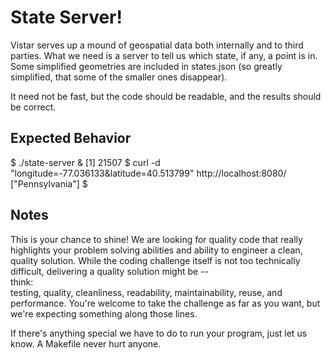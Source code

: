 # State Server!

Vistar serves up a mound of geospatial data both internally and to third
parties. What we need is a server to tell us which state, if any, a point is in.
Some simplified geometries are included in states.json (so greatly simplified,
that some of the smaller ones disappear).

It need not be fast, but the code should be readable, and the results should be
correct.

## Expected Behavior

  $ ./state-server &
  [1] 21507
  $ curl  -d "longitude=-77.036133&latitude=40.513799" http://localhost:8080/
  ["Pennsylvania"]
  $


## Notes

This is your chance to shine! We are looking for quality code that really highlights your problem solving abilities and ability to engineer a clean, quality solution. While the coding challenge itself is not too technically difficult, delivering a quality solution might be --  
think:  
testing, quality, cleanliness, readability, maintainability, reuse, 
and performance. You're welcome to take the challenge as far as you want, but we're expecting something along those lines.

If there's anything special we have to do to run your program, just let us know. A Makefile never hurt anyone.  



